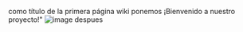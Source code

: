 como título de la primera página wiki ponemos ¡Bienvenido a nuestro proyecto!"
![image](https://github.com/cristiandavid0124/Azure_DevOps_Lab2/assets/111905823/10174313-9f13-4f14-a528-a9ccd882bb81)
despues
